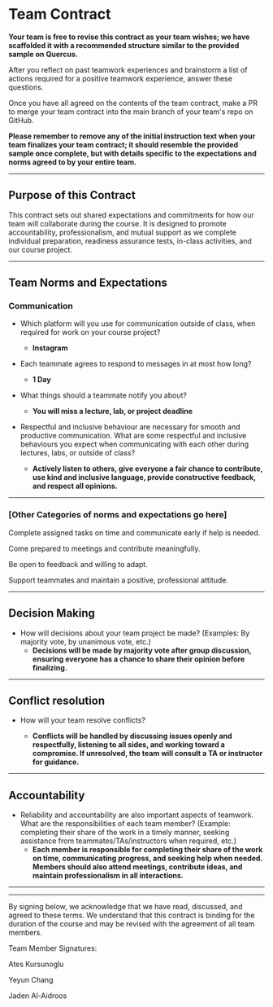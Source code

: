 # Team Contract

**Your team is free to revise this contract as your team wishes; we have scaffolded it with a recommended structure similar to the provided sample on Quercus.**

After you reflect on past teamwork experiences and brainstorm a list of actions required for a positive teamwork experience, answer these questions. 

Once you have all agreed on the contents of the team contract, make a PR to merge your team contract into the main branch of your team's repo on GitHub.

**Please remember to remove any of the initial instruction text when your team finalizes your team contract; it should resemble the provided sample once complete, but with details specific to the expectations and norms agreed to by your entire team.**

---
## Purpose of this Contract

This contract sets out shared expectations and commitments for how our team will collaborate during the course. It is designed to promote accountability, professionalism, and mutual support as we complete individual preparation, readiness assurance tests, in-class activities, and our course project.

---
## Team Norms and Expectations

### Communication

* Which platform will you use for communication outside of class, when required for work on your course project? 
  * **Instagram**

* Each teammate agrees to respond to messages in at most how long? 
  * **1 Day**

* What things should a teammate notify you about? 
  * **You will miss a lecture, lab, or project deadline**

* Respectful and inclusive behaviour are necessary for smooth and productive communication. What are some respectful and inclusive behaviours you expect when communicating with each other during lectures, labs, or outside of class? 
  * **Actively listen to others, give everyone a fair chance to contribute, use kind and inclusive language, provide constructive feedback, and respect all opinions.**

---

### [Other Categories of norms and expectations go here]

Complete assigned tasks on time and communicate early if help is needed.

Come prepared to meetings and contribute meaningfully.

Be open to feedback and willing to adapt.

Support teammates and maintain a positive, professional attitude.


---

## Decision Making

* How will decisions about your team project be made? (Examples: By majority vote, by unanimous vote, etc.)
  * **Decisions will be made by majority vote after group discussion, ensuring everyone has a chance to share their opinion before finalizing.**

---
## Conflict resolution

* How will your team resolve conflicts?

  * **Conflicts will be handled by discussing issues openly and respectfully, listening to all sides, and working toward a compromise. If unresolved, the team will consult a TA or instructor for guidance.**
---

## Accountability

* Reliability and accountability are also important aspects of teamwork. What are the responsibilities of each team member? (Example: completing their share of the work in a timely manner, seeking assistance from teammates/TAs/instructors when required, etc.)
  * **Each member is responsible for completing their share of the work on time, communicating progress, and seeking help when needed. Members should also attend meetings, contribute ideas, and maintain professionalism in all interactions.**

---

---

By signing below, we acknowledge that we have read, discussed, and agreed to these terms. We understand that this contract is binding for the duration of the course and may be revised with the agreement of all team members.

Team Member Signatures:

Ates Kursunoglu

Yeyun Chang

Jaden Al-Aidroos
